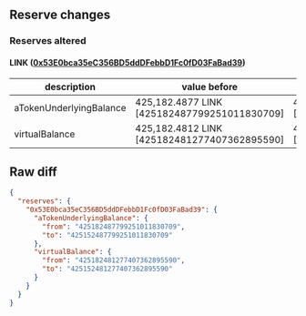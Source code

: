 ## Reserve changes

### Reserves altered

#### LINK ([0x53E0bca35eC356BD5ddDFebbD1Fc0fD03FaBad39](https://polygonscan.com/address/0x53E0bca35eC356BD5ddDFebbD1Fc0fD03FaBad39))

| description | value before | value after |
| --- | --- | --- |
| aTokenUnderlyingBalance | 425,182.4877 LINK [425182487799251011830709] | 425,152.4877 LINK [425152487799251011830709] |
| virtualBalance | 425,182.4812 LINK [425182481277407362895590] | 425,152.4812 LINK [425152481277407362895590] |


## Raw diff

```json
{
  "reserves": {
    "0x53E0bca35eC356BD5ddDFebbD1Fc0fD03FaBad39": {
      "aTokenUnderlyingBalance": {
        "from": "425182487799251011830709",
        "to": "425152487799251011830709"
      },
      "virtualBalance": {
        "from": "425182481277407362895590",
        "to": "425152481277407362895590"
      }
    }
  }
}
```